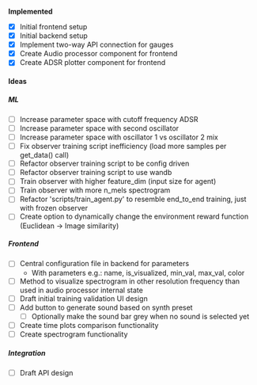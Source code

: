 **Implemented**
- [x] Initial frontend setup
- [x] Initial backend setup
- [x] Implement two-way API connection for gauges
- [x] Create Audio processor component for frontend
- [x] Create ADSR plotter component for frontend

#### Ideas
##### ML
- [ ] Increase parameter space with cutoff frequency ADSR
- [ ] Increase parameter space with second oscillator
- [ ] Increase parameter space with oscillator 1 vs oscillator 2 mix
- [ ] Fix observer training script inefficiency (load more samples per get_data() call)
- [ ] Refactor observer training script to be config driven
- [ ] Refactor observer training script to use wandb
- [ ] Train observer with higher feature_dim (input size for agent)
- [ ] Train observer with more n_mels spectrogram
- [ ] Refactor 'scripts/train_agent.py' to resemble end_to_end training, just with frozen observer
- [ ] Create option to dynamically change the environment reward function (Euclidean -> Image similarity)
##### Frontend
- [ ] Central configuration file in backend for parameters
	- With parameters e.g.: name, is_visualized, min_val, max_val, color
- [ ] Method to visualize spectrogram in other resolution frequency than used in audio processor internal state
- [ ] Draft initial training validation UI design
- [ ] Add button to generate sound based on synth preset
	- [ ] Optionally make the sound bar grey when no sound is selected yet
- [ ] Create time plots comparison functionality
- [ ] Create spectrogram functionality 
##### Integration
- [ ] Draft API design
